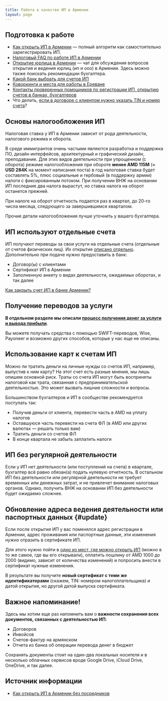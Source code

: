 ```yaml
---
title: Работа в качестве ИП в Армении
layout: page
---
```


## Подготовка к работе

- [Как открыть ИП в Армении](ip-new.md) — полный алгоритм как самостоятельно зарегистрировать ИП.
- [Налоговый FAQ по работе ИП в Армении](https://vc.ru/u/b152/389359-ooo-i-ip-v-armenii-polnyy-nalogovyy-faq)
- <i class="fa-brands fa-telegram"></i> [Открытие юрлица в Армении](https://t.me/+TG55UcS6PjViOThi) — чат для обсуждения вопросов открытия и ведения юрлиц (ип и ооо) в Армении. Здесь можно также поискать рекомендации бухгалтера.
- [Какой банк выбрать для счетов ИП](../banks/best-ip.md)
- [Коворкинги и места для работы в Ереване](coworking.md)
- [Контакты проверенных помощников по регистрации ИП, открытию счетов в банках, бухгалтеров](contacts.md)
- Что делать, [если в договоре с клиентом нужно указать TIN и номер счета](https://www.notion.so/8647efb90d6f4a668bdd325f549c731d)?

## Основы налогообложения ИП

Налоговая ставка у ИП в Армении зависит от рода деятельности, налогового режима и оборота.

В среде иммигрантов очень частыми являются разработка и поддержка ПО, дизайн интерфейсов, архитектурный и графический
дизайн, преподавание. Для этих видов деятельности при упрощенном (с оборота) режиме налогообложения при обороте
**менее AMD 115M** (≈ **USD 284K** на момент написания поста) в год налоговая ставка будет составлять 5%, плюс социальные
и гербовый (в поддержку армии) налоги с фиксированным потоком. При получении ВНЖ на основании ИП последние два налога
вырастут, но ставка налога на оборот останется прежней.

При налоге на оборот отчетность подается раз в квартал, до 20-го числа месяца, следующего за завершившимся кварталом.

Прочие детали налогообложения лучше уточнить у вашего бухгалтера.

## ИП используют отдельные счета

ИП получают переводы за свои услуги на отдельные счета (отдельные от счетов физических лиц). Их открытие [описано отдельно](../banks/best-ip.md). Дополнительно при подаче нужно предоставить в банк:

- Договор(ы) с клиентами
- Сертификат ИП в Армении
- Заполненную анкету о видах деятельности, ожидаемых оборотах, и так далее

[Как закрыть счет ИП в банке Армении?](https://www.notion.so/eb5e2b3c50934e3c861966bfcd724cef)

## Получение переводов за услуги

**В отдельном разделе мы описали [процесс получения денег за услуги и вывода прибыли](ip-money.md)**.

Вы можете получать средства с помощью SWIFT-переводов, Wise, Payoneer и возможно других способов, которые у нас еще
не описаны.

## Использование карт к счетам ИП

Можно ли тратить деньги на личные нужды со счетов ИП, например, выпустив к ним карту? На этот счет есть разные мнения, мы лишь опишем основной риск. Траты со счета ИП могут быть восприняты налоговой как трата, связанная с предпринимательской деятельностью. Это может вызвать лишние сложности и вопросы.

Большинством бухгалтеров и ИП в сообществе рекомендуется поступать так:

- Получив деньги от клиента, перевести часть в AMD на уплату налогов
- Оставшуюся часть перевести на счета ФЛ (в AMD или других валютах — решать только вам)
- Тратить деньги со счетов ФЛ
- В конце квартала не забыть заплатить налоги

## ИП без регулярной деятельности

Если у ИП нет деятельности (или поступлений на счета) в квартале, бухгалтер всё равно обязан(а) подать нулевую отчетность. В остальном ИП без деятельности или регулярной деятельности не требует временных или денежных затрат, и не привлечет внимание налоговых органов. Однако, получить ВНЖ на основании ИП без деятельности будет ожидаемо сложнее.

## Обновление адреса ведения деятельности или паспортных данных {#update}

Если после открытия ИП у вас поменялся адрес регистрации в Армении, адрес проживания или паспортные данные, эти изменения нужно отразить в сертификате ИП.

Для этого нужно пойти в [одно из мест, где можно открыть ИП](ip-new.md) (можно в то же самое, где вы его открывали), оплатить пошлину от AMD 1000 до 2000 (видимо, зависит от количества изменений) и попросить внести в сертификат нужные изменения.

В результате вы получите **новый сертификат с теми же идентификаторами** (скажем, TIN: номером налогоплательщика) и датой открытия, но другой датой выпуска сертификата.

## Важное напоминание!

Здесь мы хотим еще раз напомнить вам о **важности сохранения всех документов, связанных с деятельностью ИП**:

- Договоров
- Инвойсов
- Счетов-фактур на армянском
- Отчета из банка об операции перевода денег в бюджет

Сохранять документы стоит на один-два локальных носителя и в несколько облачных сервисов вроде Google Drive,
iCloud Drive, OneDrive, и так далее.

## Источник информации

- [Как открыть ИП в Армении без посредников](https://www.notion.so/24deb1810d064c3280501dd3444e19c7)

